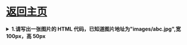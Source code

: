 # [返回主页](https://github.com/yisainan/web-interview/blob/master/README.md)

<b><details><summary>1.请写出一张图片的 HTML 代码，已知道图片地址为"images/abc.jpg",宽 100px，高 50px</summary></b>

答案：

```html
<img src="images/abc.jpg"  alt="" width="100" height="50"/>
```

</details>